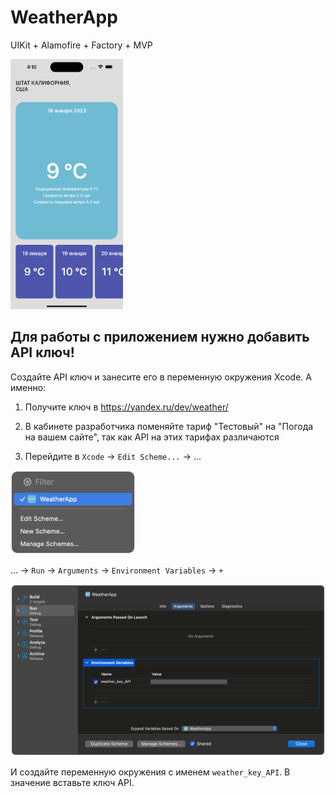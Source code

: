 # WeatherApp
UIKit + Alamofire + Factory + MVP

<img src="https://github.com/PollyVern/WeatherApp/blob/master/Screen%20Shot.png" height="400" width="180">

## Для работы с приложением нужно добавить API ключ!
Cоздайте API ключ и занесите его в переменную окружения Xcode. А именно:

1. Получите ключ в https://yandex.ru/dev/weather/
2. В кабинете разработчика поменяйте тариф "Тестовый" на "Погода на вашем сайте", так как API на этих тарифах различаются  

3. Перейдите в `Xcode` -> `Edit Scheme...` -> ...
<img src="https://github.com/PollyVern/WeatherApp/blob/master/ReadmeResources/stepOne.png" width="200">

... -> `Run` -> `Arguments` -> `Environment Variables` -> `+`

<img src="https://github.com/PollyVern/WeatherApp/blob/master/ReadmeResources/stepSecond.png" width="700">

И создайте переменную окружения с именем `weather_key_API`. В значение вставьте ключ API.
